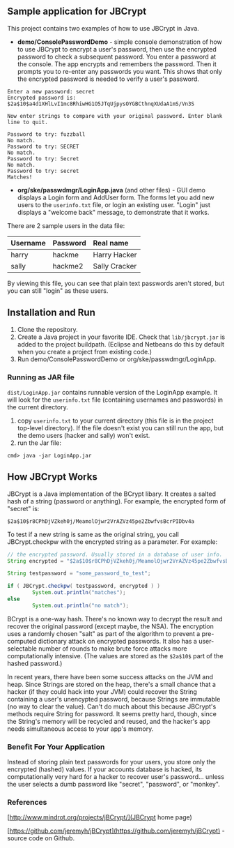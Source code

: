 ## Sample application for JBCrypt

This project contains two examples of how to use JBCrypt in Java.

* **demo/ConsolePasswordDemo** - simple console demonstration of how to use JBCrypt to encrypt a user's password, then use the encrypted password to check a subsequent password. You enter a password at the console.  The app encrypts and remembers the password.  Then it prompts you to re-enter any passwords you want.  This shows that only the encrypted password is needed to verify a user's password.
```shell
Enter a new password: secret
Encrypted password is: $2a$10$a4d1XHlLvI1mc8RhiwHG1O5JTqUjpysOYGBCthnqXUdaA1mS/Vn3S 

Now enter strings to compare with your original password. Enter blank line to quit.

Password to try: fuzzball
No match.
Password to try: SECRET
No match.
Password to try: Secret
No match.
Password to try: secret
Matches!
``` 

* **org/ske/passwdmgr/LoginApp.java** (and other files) - GUI demo displays a Login form and AddUser form.  The forms let you add new users to the `userinfo.txt` file, or login an existing user.  "Login" just displays a "welcome back" message, to demonstrate that it works.

There are 2 sample users in the data file:

| Username | Password | Real name |
|----------|----------|:----------|
| harry    | hackme   |Harry Hacker |
| sally    | hackme2  |Sally Cracker |

By viewing this file, you can see that plain text passwords aren't stored, but you can still "login" as these users.

## Installation and Run

1. Clone the repository.
2. Create a Java project in your favorite IDE.  Check that `lib/jbcrypt.jar` is added to the project buildpath. (Eclipse and Netbeans do this by default when you create a project from existing code.)
3. Run demo/ConsolePasswordDemo or org/ske/passwdmgr/LoginApp.

### Running as JAR file

`dist/LoginApp.jar` contains runnable version of the LoginApp example.  It will look for the `userinfo.txt` file (containing usernames and passwords) in the current directory.  

1. copy `userinfo.txt` to your current directory (this file is in the project top-level directory).  If the file doesn't exist you can still run the app, but the demo users (hacker and sally) won't exist.
2. run the Jar file:
```shell
cmd> java -jar LoginApp.jar
```

## How JBCrypt Works

JBCrypt is a Java implementation of the BCrypt libary.  It creates a salted hash of a string (password or anything).  For example, the encrypted form of "secret" is:
```
$2a$10$r8CPhDjVZkeh0j/MeamolOjwr2VrAZVz45pe2ZbwfvsBcrPIDbv4a
```
To test if a new string is same as the original string, you call JBCrypt.checkpw with the encrypted string as a parameter.  For example:
```java
// the encrypted password. Usually stored in a database of user info.
String encrypted = "$2a$10$r8CPhDjVZkeh0j/MeamolOjwr2VrAZVz45pe2ZbwfvsBcrPIDbv4a";

String testpassword = "some_password_to_test";

if ( JBCrypt.checkpw( testpassword, encrypted ) ) 
        System.out.println("matches");
else
        System.out.println("no match");
```

BCrypt is a one-way hash. There's no known way to decrypt the result and recover the original password (except maybe, the NSA).  The encryption uses a randomly chosen "salt" as part of the algorithm to prevent a pre-computed dictionary attack on encrypted passwords.  It also has a user-selectable number of rounds to make brute force attacks more computationally intensive. (The values are stored as the `$2a$10$` part of the hashed password.)

In recent years, there have been some success attacks on the JVM and heap.  Since Strings are stored on the heap, there's a small chance that a hacker (if they could hack into your JVM) could recover the String containing a user's unencypted password, because Strings are immutable (no way to clear the value).  Can't do much about this because JBCrypt's methods require String for password.  It seems pretty hard, though, since the String's memory will be recycled and reused, and the hacker's app needs simultaneous access to your app's memory.

### Benefit For Your Application

Instead of storing plain text passwords for your users, you store only the encrypted (hashed) values.  If your accounts database is hacked, its computationally very hard for a hacker to recover user's password... unless the user selects a dumb password like "secret", "password", or "monkey". 

### References

[http://www.mindrot.org/projects/jBCrypt/](JBCrypt home page)

[https://github.com/jeremyh/jBCrypt](https://github.com/jeremyh/jBCrypt) - source code on Github.
